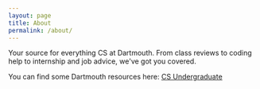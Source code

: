 ```yaml
---
layout: page
title: About
permalink: /about/
---
```


Your source for everything CS at Dartmouth. From class reviews to coding help to internship and job advice,
we've got you covered.

You can find some Dartmouth resources here:
[CS Undergraduate](https://web.cs.dartmouth.edu/undergraduate)
